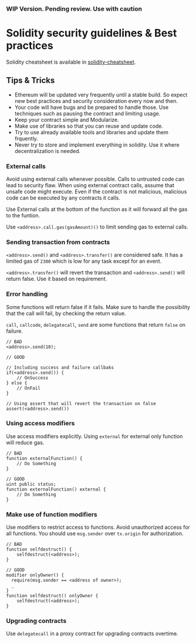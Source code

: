 ### WIP Version. Pending review. Use with caution

# Solidity security guidelines & Best practices

Solidity cheatsheet is available in [solidity-cheatsheet](/README.md).

## Tips & Tricks
- Ethereum will be updated very frequently until a stable build. So expect new best practices and security consideration every now and then.
- Your code will have bugs and be prepared to handle those. Use techniques such as pausing the contract and limiting usage.
- Keep your contract simple and Modularize.
- Make use of libraries so that you can reuse and update code.
- Try to use already available tools and libraries and update them frquently.
- Never try to store and implement everything in solidity. Use it where decentralization is needed.


### External calls

Avoid using external calls whenever possible. Calls to untrusted code can lead to security flaw. When using external contract calls, assume that unsafe code might execute. Even if the contract is not malicious, malicious code can be executed by any contracts it calls.

Use External calls at the bottom of the function as it will forward all the gas to the funtion.

Use `<address>.call.gas(gasAmount)()` to limit sending gas to external calls.


### Sending transaction from contracts

`<address>.send()` and `<address>.transfer()` are considered safe. It has a limited gas of `2300` which is low for any task except for an event.

`<address>.transfer()` will revert the transaction and `<address>.send()` will return false. Use it based on requirement.

### Error handling

Some functions will return false if it fails. Make sure to handle the possibility that the call will fail, by checking the return value.

`call`, `callcode`, `delegatecall`, `send` are some functions that return `false` on failure.

```
// BAD
<address>.send(10);

// GOOD

// Including success and failure callbaks
if(<address>.send()) { 
    // OnSuccess
} else {
    // OnFail
}

// Using assert that will revert the transaction on false
assert(<address>.send())
```

### Using access modifiers

Use access modifiers explicitly. Using `external` for external only function will reduce gas.

```
// BAD
function externalFunction() {
    // Do Something
}

// GOOD
uint public status;
function externalFunction() external {
    // Do Something
}
```

### Make use of function modifiers

Use modifiers to restrict access to functions. Avoid unauthorized access for all functions. You should use `msg.sender` over `tx.origin` for authorization.

```
// BAD
function selfdestruct() {
    selfdestruct(<address>);
}

// GOOD
modifier onlyOwner() {
  require(msg.sender == <address of owner>);
  _
}
function selfdestruct() onlyOwner {
    selfdestruct(<address>);
}
```

### Upgrading contracts

Use `delegatecall` in a proxy contract for upgrading contracts overtime.
